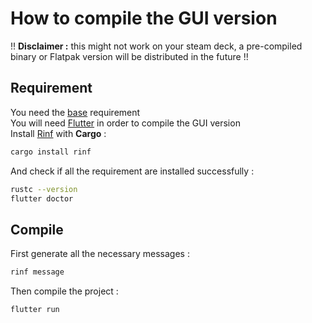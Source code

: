 # How to compile the GUI version

!! **Disclaimer :** this might not work on your steam deck, a pre-compiled binary or Flatpak version will be distributed in the future !!

## Requirement

You need the [base](https://github.com/ALEZ-DEV/Babylonia-terminal?tab=readme-ov-file#requirement) requirement  
You will need [Flutter](https://flutter.dev/) in order to compile the GUI version  
Install [Rinf](https://github.com/cunarist/rinf) with **Cargo** :

```bash
cargo install rinf
```

And check if all the requirement are installed successfully :

```bash
rustc --version
flutter doctor
```

## Compile

First generate all the necessary messages : 

```bash
rinf message
```

Then compile the project : 

```bash
flutter run
```
